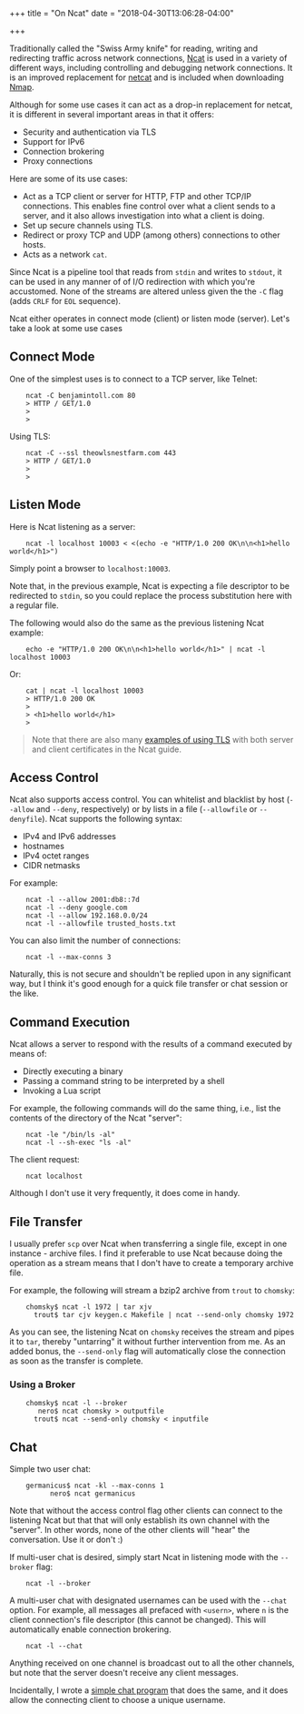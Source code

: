 +++
title = "On Ncat"
date = "2018-04-30T13:06:28-04:00"

+++

Traditionally called the "Swiss Army knife" for reading, writing and redirecting traffic across network connections, [Ncat] is used in a variety of different ways, including controlling and debugging network connections.   It is an improved replacement for [netcat] and is included when downloading [Nmap].

Although for some use cases it can act as a drop-in replacement for netcat, it is different in several important areas  in that it offers:

+ Security and authentication via TLS
+ Support for IPv6
+ Connection brokering
+ Proxy connections

Here are some of its use cases:

+ Act as a TCP client or server for HTTP, FTP and other TCP/IP connections.  This enables fine control over what a client sends to a server, and it also allows investigation into what a client is doing.
+ Set up secure channels using TLS.
+ Redirect or proxy TCP and UDP (among others) connections to other hosts.
+ Acts as a network `cat`.

Since Ncat is a pipeline tool that reads from `stdin` and writes to `stdout`, it can be used in any manner of of I/O redirection with which you're accustomed.  None of the streams are altered unless given the the `-C` flag (adds `CRLF` for `EOL` sequence).

Ncat either operates in connect mode (client) or listen mode (server).  Let's take a look at some use cases

## Connect Mode

One of the simplest uses is to connect to a TCP server, like Telnet:

		ncat -C benjamintoll.com 80
		> HTTP / GET/1.0
		>
		>

Using TLS:

		ncat -C --ssl theowlsnestfarm.com 443
		> HTTP / GET/1.0
		>
		>

## Listen Mode

Here is Ncat listening as a server:

		ncat -l localhost 10003 < <(echo -e "HTTP/1.0 200 OK\n\n<h1>hello world</h1>")

Simply point a browser to `localhost:10003`.

Note that, in the previous example, Ncat is expecting a file descriptor to be redirected to `stdin`, so you could replace the process substitution here with a regular file.

The following would also do the same as the previous listening Ncat example:

		echo -e "HTTP/1.0 200 OK\n\n<h1>hello world</h1>" | ncat -l localhost 10003

Or:

		cat | ncat -l localhost 10003
		> HTTP/1.0 200 OK
		>
		> <h1>hello world</h1>
		>

> Note that there are also many [examples of using TLS] with both server and client certificates in the Ncat guide.

## Access Control

Ncat also supports access control.  You can whitelist and blacklist by host (`--allow` and `--deny`, respectively) or by lists in a file (`--allowfile` or `--denyfile`).  Ncat supports the following syntax:

+ IPv4 and IPv6 addresses
+ hostnames
+ IPv4 octet ranges
+ CIDR netmasks

For example:

		ncat -l --allow 2001:db8::7d
		ncat -l --deny google.com
		ncat -l --allow 192.168.0.0/24
		ncat -l --allowfile trusted_hosts.txt

You can also limit the number of connections:

		ncat -l --max-conns 3

Naturally, this is not secure and shouldn't be replied upon in any significant way, but I think it's good enough for a quick file transfer or chat session or the like.

## Command Execution

Ncat allows a server to respond with the results of a command executed by means of:

+ Directly executing a binary
+ Passing a command string to be interpreted by a shell
+ Invoking a Lua script

For example, the following commands will do the same thing, i.e., list the contents of the directory of the Ncat "server":

		ncat -le "/bin/ls -al"
		ncat -l --sh-exec "ls -al"

The client request:

		ncat localhost

Although I don't use it very frequently, it does come in handy.

## File Transfer

I usually prefer `scp` over Ncat when transferring a single file, except in one instance - archive files.  I find it preferable to use Ncat because doing the operation as a stream means that I don't have to create a temporary archive file.

For example, the following will stream a bzip2 archive from `trout` to `chomsky`:

		chomsky$ ncat -l 1972 | tar xjv
		  trout$ tar cjv keygen.c Makefile | ncat --send-only chomsky 1972

As you can see, the listening Ncat on `chomsky` receives the stream and pipes it to `tar`, thereby "untarring" it without further intervention from me.  As an added bonus, the `--send-only` flag will automatically close the connection as soon as the transfer is complete.

### Using a Broker

		chomsky$ ncat -l --broker
		   nero$ ncat chomsky > outputfile
		  trout$ ncat --send-only chomsky < inputfile

## Chat

Simple two user chat:

		germanicus$ ncat -kl --max-conns 1
		      nero$ ncat germanicus

Note that without the access control flag other clients can connect to the listening Ncat but that that will only establish its own channel with the "server".  In other words, none of the other clients will "hear" the conversation.  Use it or don't :)

If multi-user chat is desired, simply start Ncat in listening mode with the `--broker` flag:

		ncat -l --broker

A multi-user chat with designated usernames can be used with the `--chat` option.  For example, all messages all prefaced with `<usern>`, where `n` is the client connection's file descriptor (this cannot be changed).  This will automatically enable connection brokering.

		ncat -l --chat

Anything received on one channel is broadcast out to all the other channels, but note that the server doesn't receive any client messages.

Incidentally, I wrote a [simple chat program] that does the same, and it does allow the connecting client to choose a unique username.

[Ncat]: https://nmap.org/ncat/
[netcat]: http://nc110.sourceforge.net/
[Nmap]: https://nmap.org/
[examples of using TLS]: https://nmap.org/ncat/guide/ncat-ssl.html
[simple chat program]: https://github.com/btoll/simple_chat

